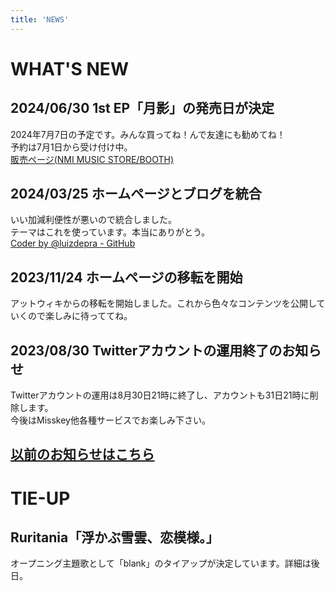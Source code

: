 ```yaml
---
title: 'NEWS'
---
```


# WHAT'S NEW
## 2024/06/30 1st EP「月影」の発売日が決定
2024年7月7日の予定です。みんな買ってね！んで友達にも勧めてね！<br>
予約は7月1日から受け付け中。<br>
[販売ページ(NMI MUSIC STORE/BOOTH)](https://nmimusic.booth.pm/items/5865685)


## 2024/03/25 ホームページとブログを統合
いい加減利便性が悪いので統合しました。<br>
テーマはこれを使っています。本当にありがとう。<br>
[Coder by @luizdepra - GitHub](https://github.com/luizdepra/hugo-coder/)

## 2023/11/24 ホームページの移転を開始
アットウィキからの移転を開始しました。これから色々なコンテンツを公開していくので楽しみに待っててね。

## 2023/08/30 Twitterアカウントの運用終了のお知らせ
Twitterアカウントの運用は8月30日21時に終了し、アカウントも31日21時に削除します。<br>
今後はMisskey他各種サービスでお楽しみ下さい。

## [以前のお知らせはこちら](../oldnews/)

# TIE-UP
## Ruritania「浮かぶ雪雲、恋模様。」
オープニング主題歌として「blank」のタイアップが決定しています。詳細は後日。
